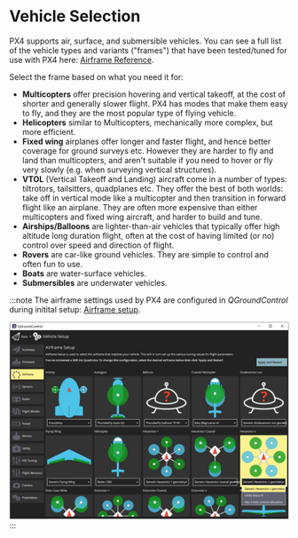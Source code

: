 # Vehicle Selection

PX4 supports air, surface, and submersible vehicles.
You can see a full list of the vehicle types and variants ("frames") that have been tested/tuned for use with PX4 here: [Airframe Reference](../airframes/airframe_reference.md).

Select the frame based on what you need it for:
- **Multicopters** offer precision hovering and vertical takeoff, at the cost of shorter and generally slower flight.
  PX4 has modes that make them easy to fly, and they are the most popular type of flying vehicle.
- **Helicopters** similar to Multicopters, mechanically more complex, but more efficient.
- **Fixed wing** airplanes offer longer and faster flight, and hence better coverage for ground surveys etc.
  However they are harder to fly and land than multicopters, and aren't suitable if you need to hover or fly very slowly (e.g. when surveying vertical structures).
- **VTOL** (Vertical Takeoff and Landing) aircraft come in a number of types: tiltrotors, tailsitters, quadplanes etc.
  They offer the best of both worlds: take off in vertical mode like a multicopter and then transition in forward flight like an airplane.
  They are often more expensive than either multicopters and fixed wing aircraft, and harder to build and tune.
- **Airships/Balloons** are lighter-than-air vehicles that typically offer high altitude long duration flight, often at the cost of having limited (or no) control over speed and direction of flight.
- **Rovers** are car-like ground vehicles.
  They are simple to control and often fun to use.
- **Boats** are water-surface vehicles.
- **Submersibles** are underwater vehicles.

:::note
The airframe settings used by PX4 are configured in *QGroundControl* during initital setup: [Airframe setup](../config/airframe.md).

![Frame Selection](../../assets/qgc/setup/airframe/airframe_px4.jpg)
:::
